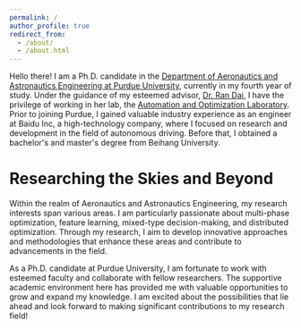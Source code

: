 ```yaml
---
permalink: /
author_profile: true
redirect_from: 
  - /about/
  - /about.html
---
```

Hello there! I am a Ph.D. candidate in the [Department of Aeronautics and Astronautics Engineering at Purdue University](https://engineering.purdue.edu/AAE), currently in my fourth year of study. Under the guidance of my esteemed advisor, [Dr. Ran Dai](https://engineering.purdue.edu/AAE/people/ptProfile?resource_id=243160), I have the privilege of working in her lab, the [Automation and Optimization Laboratory](https://engineering.purdue.edu/AOL). Prior to joining Purdue, I gained valuable industry experience as an engineer at Baidu Inc, a high-technology company, where I focused on research and development in the field of autonomous driving. Before that, I obtained a bachelor's and master's degree from Beihang University.

Researching the Skies and Beyond
======
Within the realm of Aeronautics and Astronautics Engineering, my research interests span various areas. I am particularly passionate about multi-phase optimization, feature learning, mixed-type decision-making, and distributed optimization. Through my research, I aim to develop innovative approaches and methodologies that enhance these areas and contribute to advancements in the field.

As a Ph.D. candidate at Purdue University, I am fortunate to work with esteemed faculty and collaborate with fellow researchers. The supportive academic environment here has provided me with valuable opportunities to grow and expand my knowledge. I am excited about the possibilities that lie ahead and look forward to making significant contributions to my research field!
